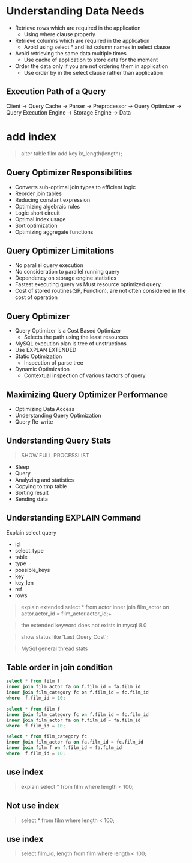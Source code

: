 # Understanding Data Needs

+ Retrieve rows which are required in the application
  + Using where clause properly
+ Retrieve columns which are required in the application
  + Avoid using select * and list column names in select clause
+ Avoid retrieving the same data multiple times
  + Use cache of application to store data for the moment
+ Order the data only if you are not ordering them in application
  + Use order by in the select clause rather than application


## Execution Path of a Query

Client -> Query Cache -> Parser -> Preprocessor -> Query Optimizer -> Query Execution Engine -> Storage Engine -> Data

# add index 
> alter table film add key ix_length(length);

## Query Optimizer Responsibilities

+ Converts sub-optimal join types to efficient logic
+ Reorder join tables
+ Reducing constant expression
+ Optimizing algebraic rules
+ Logic short circuit
+ Optimal index usage
+ Sort optimization
+ Optimizing aggregate functions

## Query Optimizer Limitations

+ No parallel query execution
+ No consideration to parallel running query
+ Dependency on storage engine statistics
+ Fastest executing query vs Must resource optimized query
+ Cost of stored routines(SP, Function), are not  often considered in the cost of operation


## Query Optimizer

+ Query Optimizer is a Cost Based Optimizer
  + Selects the path using the least resources
+ MySQL execution plan is tree of unstructions
+ Use EXPLAN EXTENDED
+ Static Optimization
  + Inspection of parse tree
+ Dynamic Optimization
  + Contextual inspection of various factors of query

## Maximizing Query Optimizer Performance

+ Optimizing Data Access
+ Understanding Query Optimization
+ Query Re-write

## Understanding  Query Stats

> SHOW FULL PROCESSLIST

+ Sleep
+ Query
+ Analyzing and statistics
+ Copying to tmp table
+ Sorting result
+ Sending data

## Understanding EXPLAIN Command

Explain select query

+ id
+ select_type
+ table
+ type
+ possible_keys
+ key
+ key_len
+ ref
+ rows

> explain extended select * from actor inner join film_actor on actor.actor_id = film_actor.actor_id;+

> the extended keyword does not exists in mysql 8.0


> show status like 'Last_Query_Cost';
>

> MySql general thread stats

## Table order in join condition


```sql
select * from film f
inner join film_actor fa on f.film_id = fa.film_id
inner join film_category fc on f.film_id = fc.film_id
where  f.film_id = 10;

```
> 
```sql
select * from film f
inner join film_category fc on f.film_id = fc.film_id
inner join film_actor fa on f.film_id = fa.film_id
where  f.film_id = 10;

```

```sql
select * from film_category fc
inner join film_actor fa on fa.film_id = fc.film_id
inner join film f on f.film_id = fa.film_id
where  f.film_id = 10;

```





## use index 

> explain  select * from film where length < 100;


## Not use index 

> select * from film where length < 100;


## use index 

> select film_id, length from film where length < 100;

